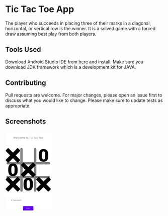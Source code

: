 # Tic Tac Toe App
The player who succeeds in placing three of their marks in a diagonal, horizontal, or vertical row is the winner. It is a solved game with a forced draw assuming best play from both players.

## Tools Used
Download Android Studio IDE from [here](https://developer.android.com/studio) and install. Make sure you download JDK framework which is a development kit for JAVA.

## Contributing
Pull requests are welcome. For major changes, please open an issue first to discuss what you would like to change.
Please make sure to update tests as appropriate.

## Screenshots
![](https://github.com/sujoyyyy/Tic-Tac-Toe-App/blob/main/Screenshots/Screenshot.jpeg)
